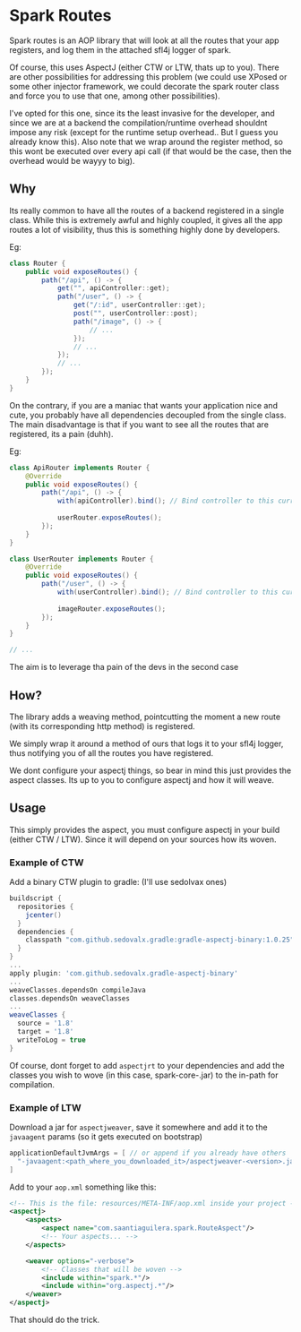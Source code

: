 # Spark Routes

Spark routes is an AOP library that will look at all the routes that your app registers, and log them in the attached sfl4j logger of spark.

Of course, this uses AspectJ (either CTW or LTW, thats up to you). There are other possibilities for addressing this problem (we could use XPosed or some other injector framework, we could decorate the spark router class and force you to use that one, among other possibilities).

I've opted for this one, since its the least invasive for the developer, and since we are at a backend the compilation/runtime overhead shouldnt impose any risk (except for the runtime setup overhead.. But I guess you already know this). Also note that we wrap around the register method, so this wont be executed over every api call (if that would be the case, then the overhead would be wayyy to big).

## Why

Its really common to have all the routes of a backend registered in a single class. While this is extremely awful and highly coupled, it gives all the app routes a lot of visibility, thus this is something highly done by developers. 

Eg:
```java
class Router {
    public void exposeRoutes() {
        path("/api", () -> {
            get("", apiController::get);
            path("/user", () -> {
                get("/:id", userController::get);
                post("", userController::post);
                path("/image", () -> {
                    // ...
                });
                // ...
            });
            // ...
        });
    } 
}
```

On the contrary, if you are a maniac that wants your application nice and cute, you probably have all dependencies decoupled from the single class. The main disadvantage is that if you want to see all the routes that are registered, its a pain (duhh). 

Eg:
```java
class ApiRouter implements Router {
    @Override
    public void exposeRoutes() {
        path("/api", () -> {
            with(apiController).bind(); // Bind controller to this current path
            
            userRouter.exposeRoutes();
        });
    }
}

class UserRouter implements Router {
    @Override
    public void exposeRoutes() {
        path("/user", () -> {
            with(userController).bind(); // Bind controller to this current path
            
            imageRouter.exposeRoutes();
        });
    }
}

// ...
```

The aim is to leverage tha pain of the devs in the second case

## How?

The library adds a weaving method, pointcutting the moment a new route (with its corresponding http method) is registered. 

We simply wrap it around a method of ours that logs it to your sfl4j logger, thus notifying you of all the routes you have registered.

We dont configure your aspectj things, so bear in mind this just provides the aspect classes. Its up to you to configure aspectj and how it will weave.

## Usage

This simply provides the aspect, you must configure aspectj in your build (either CTW / LTW). Since it will depend on your sources how its woven.

### Example of CTW

Add a binary CTW plugin to gradle: (I'll use sedolvax ones)
```gradle
buildscript {
  repositories {
    jcenter()
  }
  dependencies {
    classpath "com.github.sedovalx.gradle:gradle-aspectj-binary:1.0.25"
  }
}
...
apply plugin: 'com.github.sedovalx.gradle-aspectj-binary'
...
weaveClasses.dependsOn compileJava
classes.dependsOn weaveClasses
...
weaveClasses {
  source = '1.8'
  target = '1.8'
  writeToLog = true
}
```

Of course, dont forget to add `aspectjrt` to your dependencies and add the classes you wish to wove (in this case, spark-core-<version>.jar) to the in-path for compilation.
    
### Example of LTW

Download a jar for `aspectjweaver`, save it somewhere and add it to the `javaagent` params (so it gets executed on bootstrap)
```gradle
applicationDefaultJvmArgs = [ // or append if you already have others
  "-javaagent:<path_where_you_downloaded_it>/aspectjweaver-<version>.jar", your_other_params
]
```

Add to your `aop.xml` something like this:
```xml
<!-- This is the file: resources/META-INF/aop.xml inside your project -->
<aspectj>
    <aspects>
        <aspect name="com.saantiaguilera.spark.RouteAspect"/>
        <!-- Your aspects... -->
    </aspects>

    <weaver options="-verbose">
        <!-- Classes that will be woven -->
        <include within="spark.*"/>
        <include within="org.aspectj.*"/>
    </weaver>
</aspectj>
```

That should do the trick.
